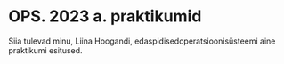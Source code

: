 # OPS. 2023 a. praktikumid

Siia tulevad minu, Liina Hoogandi, edaspidisedoperatsioonisüsteemi aine praktikumi esitused.
